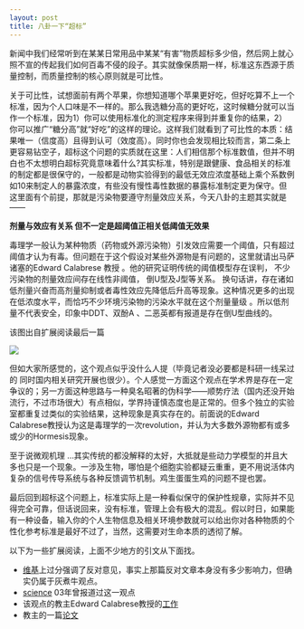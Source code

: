 ```yaml
---
layout: post
title: 八卦一下“超标”
---
```


新闻中我们经常听到在某某日常用品中某某“有害”物质超标多少倍，然后网上就心照不宣的传起我们如何百毒不侵的段子。其实就像保质期一样，标准这东西源于质量控制，而质量控制的核心原则就是可比性。

关于可比性，试想面前有两个苹果，你想知道哪个苹果更好吃，但好吃算不上一个标准，因为个人口味是不一样的。那么我选糖分高的更好吃，这时候糖分就可以当作一个标准，因为1）你可以使用标准化的测定程序来得到并重复你的结果，2）你可以推广“糖分高”就“好吃”的这样的理论。这样我们就看到了可比性的本质：结果唯一（信度高）且得到认可（效度高）。同时你也会发现相比较而言，第二条上更容易钻空子，超标这个问题的实质就在这里：人们相信那个标准数值，但并不明白也不太想明白超标究竟意味着什么?其实标准，特别是跟健康、食品相关的标准的制定都是很保守的，一般都是动物实验得到的最低无效应浓度基础上乘个系数例如10来制定人的暴露浓度，有些没有慢性毒性数据的暴露标准制定更为保守。但这里面有个前提，那就是污染物要遵守剂量效应关系，今天八卦的主题其实就是——

**剂量与效应有关系 但不一定是超阈值正相关低阈值无效果**

毒理学一般认为某种物质（药物或外源污染物）引发效应需要一个阈值，只有超过阈值才认为有毒。但问题在于这个假设对某些外源物是有问题的，这里就请出马萨诸塞的Edward Calabrese 教授 。他的研究证明传统的阈值模型存在误判， 不少污染物的剂量效应间存在线性非阈值， 倒U型及J型等关系。 换句话讲，存在诸如低剂量兴奋而高剂量抑制或者毒性效应先降低后升高等现象。这种情况更多的出现在低浓度水平，而恰巧不少环境污染物的污染水平就在这个剂量量级 。所以低剂量不代表安全，印象中DDT、双酚A 、二恶英都有报道是存在倒U型曲线的。

该图出自扩展阅读最后一篇

![](http://yufree.github.io/blogcn/figure/toxic.jpg)

但如大家所感觉的，这个观点似乎没什么人提（毕竟记者没必要都是科研一线呆过的 同时国内相关研究开展也很少）。个人感觉一方面这个观点在学术界是存在一定争议的；另一方面这种思路与一种臭名昭著的伪科学——顺势疗法（国内还没开始流行，不过市场很大）有点相似，学界持谨慎态度也是正常的。但多个独立的实验室都重复过类似的实验结果，这种现象是真实存在的。前面说的Edward Calabrese教授认为这是毒理学的一次revolution，并认为大多数外源物都有或多或少的Hormesis现象。

至于说微观机理 …其实传统的都没解释的太好，大抵就是些动力学模型的并且大多也只是一个现象。一涉及生物，哪怕是个细胞实验都疑云重重，更不用说活体内复杂的信号传导系统与各种反馈调节机制。鸡生蛋蛋生鸡的问题不提也罢。

最后回到超标这个问题上，标准实际上是一种看似保守的保护性规章，实际并不见得完全可靠，但话说回来，没有标准，管理上会有极大的混乱。假以时日，如果能有一种设备，输入你的个人生物信息及相关环境参数就可以给出你对各种物质的个性化参考标准是最好不过了，当然，这需要对生命本质的透彻了解。

以下为一些扩展阅读，上面不少地方的引文从下面找。

- [维基](http://en.wikipedia.org/wiki/Hormesis)上过分强调了反对意见，事实上那篇反对文章本身没有多少影响力，但确实仍属于灰煮牛观点。
- [science](http://www.politicalbubbles.info/Sipping_From_a_Poisoned_Chalice.pdf) 03年曾报道过这一观点
- 该观点的教主Edward Calabrese教授的[工作](http://works.bepress.com/edward_calabrese/)
- 教主的一篇[论文](http://www.ncbi.nlm.nih.gov/pmc/articles/PMC1299203/)
